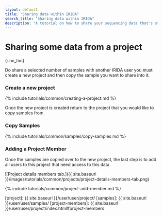 ```yaml
---
layout: default
title: "Sharing data within IRIDA"
search_title: "Sharing data within IRIDA"
description: "A tutorial on how to share your sequencing data that's stored in IRIDA with other IRIDA users."
---
```


Sharing some data from a project
================================
{:.no_toc}

Do share a selected number of samples with another IRIDA user you must create a new project and then copy the sample you want to share into it.

### Create a new project

{% include tutorials/common/creating-a-project.md %}

Once the new project is created return to the project that you would like to copy samples from.

### Copy Samples

{% include tutorials/common/samples/copy-samples.md %}

### Adding a Project Member

Once the samples are copied over to the new project, the last step is to add all users to this project that need access to this data.

![Project details members tab.]({{ site.baseurl }}/images/tutorials/common/projects/project-details-members-tab.png)

{% include tutorials/common/project-add-member.md %}



[web-upload]: ../web-upload/
[uploader-tool]: ../uploader-tutorial/
[project]: {{ site.baseurl }}/user/user/project/
[samples]: {{ site.baseurl }}/user/user/samples/
[project-members]: {{ site.baseurl }}/user/user/project/index.html#project-members
